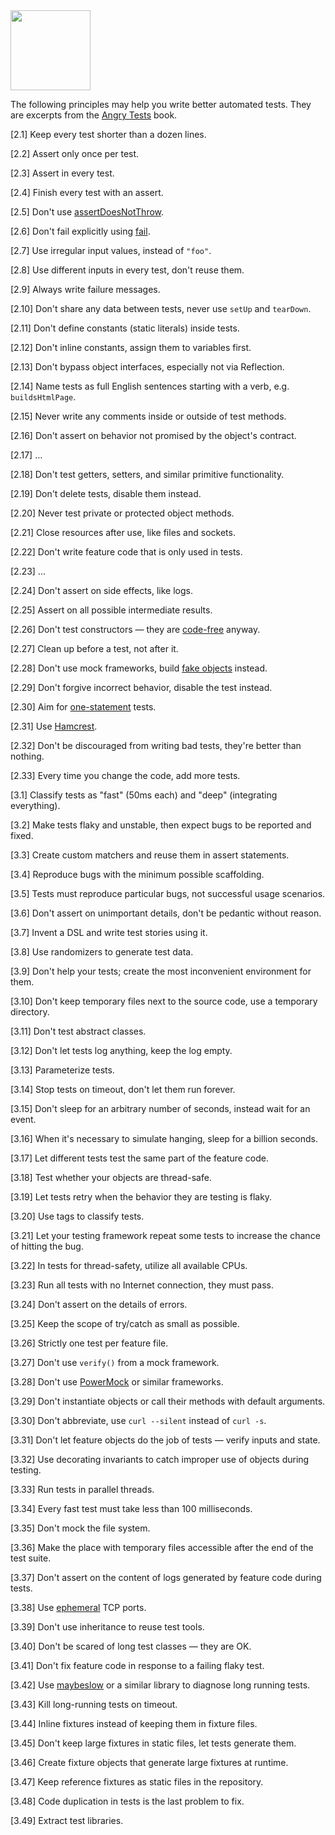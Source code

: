 <img src="https://www.yegor256.com/images/books/angry-tests/onion.svg" height="128px"/>

The following principles may help you write better automated tests.
They are excerpts from the [Angry Tests](https://www.yegor256.com/angry-tests.html) book.

[2.1] Keep every test shorter than a dozen lines.

[2.2] Assert only once per test.

[2.3] Assert in every test.

[2.4] Finish every test with an assert.

[2.5] Don't use [assertDoesNotThrow].

[2.6] Don't fail explicitly using [fail].

[2.7] Use irregular input values, instead of `"foo"`.

[2.8] Use different inputs in every test, don't reuse them.

[2.9] Always write failure messages.

[2.10] Don't share any data between tests, never use `setUp` and `tearDown`.

[2.11] Don't define constants (static literals) inside tests.

[2.12] Don't inline constants, assign them to variables first.

[2.13] Don't bypass object interfaces, especially not via Reflection.

[2.14] Name tests as full English sentences starting with a verb, e.g. `buildsHtmlPage`.

[2.15] Never write any comments inside or outside of test methods.

[2.16] Don't assert on behavior not promised by the object's contract.

[2.17] ...

[2.18] Don't test getters, setters, and similar primitive functionality.

[2.19] Don't delete tests, disable them instead.

[2.20] Never test private or protected object methods.

[2.21] Close resources after use, like files and sockets.

[2.22] Don't write feature code that is only used in tests.

[2.23] ...

[2.24] Don't assert on side effects, like logs.

[2.25] Assert on all possible intermediate results.

[2.26] Don't test constructors — they are [code-free] anyway.

[2.27] Clean up before a test, not after it.

[2.28] Don't use mock frameworks, build [fake objects] instead.

[2.29] Don't forgive incorrect behavior, disable the test instead.

[2.30] Aim for [one-statement] tests.

[2.31] Use [Hamcrest].

[2.32] Don't be discouraged from writing bad tests, they're better than nothing.

[2.33] Every time you change the code, add more tests.

[3.1] Classify tests as "fast" (50ms each) and "deep" (integrating everything).

[3.2] Make tests flaky and unstable, then expect bugs to be reported and fixed.

[3.3] Create custom matchers and reuse them in assert statements.

[3.4] Reproduce bugs with the minimum possible scaffolding.

[3.5] Tests must reproduce particular bugs, not successful usage scenarios.

[3.6] Don't assert on unimportant details, don't be pedantic without reason.

[3.7] Invent a DSL and write test stories using it.

[3.8] Use randomizers to generate test data.

[3.9] Don't help your tests; create the most inconvenient environment for them.

[3.10] Don't keep temporary files next to the source code, use a temporary directory.

[3.11] Don't test abstract classes.

[3.12] Don't let tests log anything, keep the log empty.

[3.13] Parameterize tests.

[3.14] Stop tests on timeout, don't let them run forever.

[3.15] Don't sleep for an arbitrary number of seconds, instead wait for an event.

[3.16] When it's necessary to simulate hanging, sleep for a billion seconds.

[3.17] Let different tests test the same part of the feature code.

[3.18] Test whether your objects are thread-safe.

[3.19] Let tests retry when the behavior they are testing is flaky.

[3.20] Use tags to classify tests.

[3.21] Let your testing framework repeat some tests to increase the chance of hitting the bug.

[3.22] In tests for thread-safety, utilize all available CPUs.

[3.23] Run all tests with no Internet connection, they must pass.

[3.24] Don't assert on the details of errors.

[3.25] Keep the scope of try/catch as small as possible.

[3.26] Strictly one test per feature file.

[3.27] Don't use `verify()` from a mock framework.

[3.28] Don't use [PowerMock] or similar frameworks.

[3.29] Don't instantiate objects or call their methods with default arguments.

[3.30] Don't abbreviate, use `curl --silent` instead of `curl -s`.

[3.31] Don't let feature objects do the job of tests — verify inputs and state.

[3.32] Use decorating invariants to catch improper use of objects during testing.

[3.33] Run tests in parallel threads.

[3.34] Every fast test must take less than 100 milliseconds.

[3.35] Don't mock the file system.

[3.36] Make the place with temporary files accessible after the end of the test suite.

[3.37] Don't assert on the content of logs generated by feature code during tests.

[3.38] Use [ephemeral] TCP ports.

[3.39] Don't use inheritance to reuse test tools.

[3.40] Don't be scared of long test classes — they are OK.

[3.41] Don't fix feature code in response to a failing flaky test.

[3.42] Use [maybeslow] or a similar library to diagnose long running tests.

[3.43] Kill long-running tests on timeout.

[3.44] Inline fixtures instead of keeping them in fixture files.

[3.45] Don't keep large fixtures in static files, let tests generate them.

[3.46] Create fixture objects that generate large fixtures at runtime.

[3.47] Keep reference fixtures as static files in the repository.

[3.48] Code duplication in tests is the last problem to fix.

[3.49] Extract test libraries.

[code-free]: https://www.yegor256.com/2015/05/07/ctors-must-be-code-free.html
[fake objects]: https://www.yegor256.com/2014/09/23/built-in-fake-objects.html
[PowerMock]: https://github.com/powermock/powermock
[assertDoesNotThrow]: https://docs.junit.org/5.9.0/api/org.junit.jupiter.api/org/junit/jupiter/api/Assertions.html#assertDoesNotThrow(org.junit.jupiter.api.function.Executable)
[fail]: https://docs.junit.org/5.9.0/api/org.junit.jupiter.api/org/junit/jupiter/api/Assertions.html#fail()
[one-statement]: https://www.yegor256.com/2017/05/17/single-statement-unit-tests.html
[Hamcrest]: https://hamcrest.org/
[ephemeral]: https://en.wikipedia.org/wiki/Ephemeral_port
[maybeslow]: https://github.com/yegor256/maybeslow
